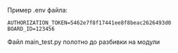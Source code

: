 Пример .env файла:

```
AUTHORIZATION_TOKEN=5462e7f8f17441ee8f8beac2626493d0
BOARD_ID=123456
```
Файл main_test.py полотно до разбивки на модули